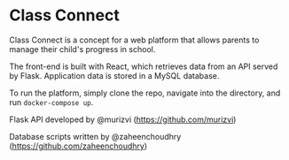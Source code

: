 # Class Connect

Class Connect is a concept for a web platform that allows parents to manage their child's progress in school.

The front-end is built with React, which retrieves data from an API served by Flask. Application data is stored in a MySQL database.

To run the platform, simply clone the repo, navigate into the directory, and run `docker-compose up`.

Flask API developed by @murizvi (https://github.com/murizvi)

Database scripts written by @zaheenchoudhry (https://github.com/zaheenchoudhry)
